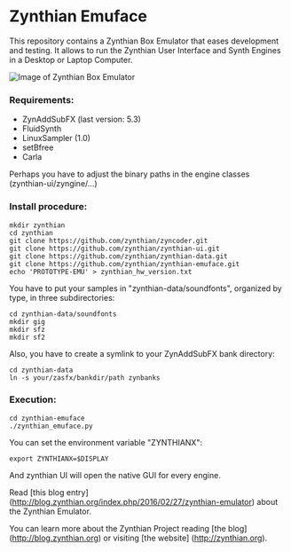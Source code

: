 # Zynthian Emuface

This repository contains a Zynthian Box Emulator that eases development and testing. 
It allows to run the Zynthian User Interface and Synth Engines in a Desktop or Laptop Computer.

![Image of Zynthian Box Emulator](https://raw.githubusercontent.com/zynthian/zynthian-emuface/master/img/zynthian_emuface_control_screenshot.png)

### Requirements:

 * ZynAddSubFX (last version: 5.3)
 * FluidSynth
 * LinuxSampler (1.0)
 * setBfree
 * Carla
 
Perhaps you have to adjust the binary paths in the engine classes (zynthian-ui/zyngine/...)

### Install procedure:

```
mkdir zynthian
cd zynthian
git clone https://github.com/zynthian/zyncoder.git
git clone https://github.com/zynthian/zynthian-ui.git
git clone https://github.com/zynthian/zynthian-data.git
git clone https://github.com/zynthian/zynthian-emuface.git
echo 'PROTOTYPE-EMU' > zynthian_hw_version.txt
```
You have to put your samples in "zynthian-data/soundfonts", organized by type, in three subdirectories:

```
cd zynthian-data/soundfonts
mkdir gig
mkdir sfz
mkdir sf2
```
 
Also, you have to create a symlink to your ZynAddSubFX bank directory:

```
cd zynthian-data
ln -s your/zasfx/bankdir/path zynbanks
```

### Execution:
```
cd zynthian-emuface
./zynthian_emuface.py
```

You can set the environment variable "ZYNTHIANX":

```
export ZYNTHIANX=$DISPLAY
```

And zynthian UI will open the native GUI for every engine.


Read [this blog entry] (http://blog.zynthian.org/index.php/2016/02/27/zynthian-emulator) about the Zynthian Emulator.

You can learn more about the Zynthian Project reading [the blog] (http://blog.zynthian.org) or visiting [the website] (http://zynthian.org).
